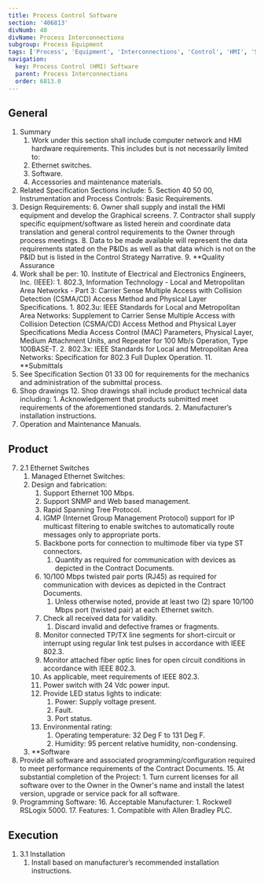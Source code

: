 ```yaml
---
title: Process Control Software
section: '406813'
divNumb: 40
divName: Process Interconnections
subgroup: Process Equipment
tags: ['Process', 'Equipment', 'Interconnections', 'Control', 'HMI', 'Software']
navigation:
  key: Process Control (HMI) Software
  parent: Process Interconnections
  order: 6813.0
---
```


## General

1. Summary
   1. Work under this section shall include computer network and HMI hardware requirements. This includes but is not necessarily limited to:
	2. Ethernet switches.
	3. Software.
	4. Accessories and maintenance materials.
1. Related Specification Sections include:
	5. Section 40 50 00, Instrumentation and Process Controls: Basic Requirements.
2. Design Requirements:
	6. Owner shall supply and install the HMI equipment and develop the Graphical screens.
	7. Contractor shall supply specific equipment/software as listed herein and coordinate data translation and general control requirements to the Owner through process meetings.
	8. Data to be made available will represent the data requirements stated on the P&IDs as well as that data which is not on the P&ID but is listed in the Control Strategy Narrative. 
	9. **Quality Assurance
3. Work shall be per:
	10. Institute of Electrical and Electronics Engineers, Inc. (IEEE):
		1. 802.3, Information Technology - Local and Metropolitan Area Networks - Part 3: Carrier Sense Multiple Access with Collision Detection (CSMA/CD) Access Method and Physical Layer Specifications.
			1. 802.3u: IEEE Standards for Local and Metropolitan Area Networks: Supplement to Carrier Sense Multiple Access with Collision Detection (CSMA/CD) Access Method and Physical Layer Specifications Media Access Control (MAC) Parameters, Physical Layer, Medium Attachment Units, and Repeater for 100 Mb/s Operation, Type 100BASE-T.
			2. 802.3x: IEEE Standards for Local and Metropolitan Area Networks: Specification for 802.3 Full Duplex Operation.
	11. **Submittals
4. See Specification Section 01 33 00 for requirements for the mechanics and administration of the submittal process.
5. Shop drawings
	12. Shop drawings shall include product technical data including:
		1. Acknowledgement that products submitted meet requirements of the aforementioned standards. 
		2. Manufacturer’s installation instructions.
6. Operation and Maintenance Manuals. 

## Product
7. 2.1 Ethernet Switches
   1. Managed Ethernet Switches:
	13. Design and fabrication:
		1. Support Ethernet 100 Mbps.
		2. Support SNMP and Web based management.
		3. Rapid Spanning Tree Protocol.
		4. IGMP (Internet Group Management Protocol) support for IP multicast filtering to enable switches to automatically route messages only to appropriate ports.
		5. Backbone ports for connection to multimode fiber via type ST connectors.
			1. Quantity as required for communication with devices as depicted in the Contract Documents.
		6. 10/100 Mbps twisted pair ports (RJ45) as required for communication with devices as depicted in the Contract Documents.
			1. Unless otherwise noted, provide at least two (2) spare 10/100 Mbps port (twisted pair) at each Ethernet switch.
		7. Check all received data for validity.
			1. Discard invalid and defective frames or fragments.
		8. Monitor connected TP/TX line segments for short-circuit or interrupt using regular link test pulses in accordance with IEEE 802.3.
		9. Monitor attached fiber optic lines for open circuit conditions in accordance with IEEE 802.3.
		10. As applicable, meet requirements of IEEE 802.3.
		11. Power switch with 24 Vdc power input.
		12. Provide LED status lights to indicate:
			1. Power: Supply voltage present.
			2. Fault.
			3. Port status.
		13. Environmental rating:
			1. Operating temperature: 32 Deg F to 131 Deg F.
			2. Humidity: 95 percent relative humidity, non-condensing.
	14. **Software
8. Provide all software and associated programming/configuration required to meet performance requirements of the Contract Documents.
	15. At substantial completion of the Project:
		1. Turn current licenses for all software over to the Owner in the Owner's name and install the latest version, upgrade or service pack for all software.
9. Programming Software:
	16. Acceptable Manufacturer:
		1. Rockwell RSLogix 5000.
	17. Features:
		1. Compatible with Allen Bradley PLC.

## Execution

1. 3.1 Installation
   1. Install based on manufacturer’s recommended installation instructions. 

